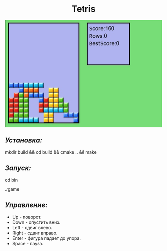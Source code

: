 <h1 align="center">
Tetris
</h1>
<p align="center">
  <img src="image/example.jpg" align="center"></img>
</p>

*Установка:*
------------
mkdir build && cd build && cmake .. && make

*Запуск:*
---------
cd bin

./game

*Управление:*
-------------
+ Up - поворот.
+ Down - опустить вниз.
+ Left - сдвиг влево.
+ Right - сдвиг вправо.
+ Enter - фигура падает до упора.
+ Space - пауза.
